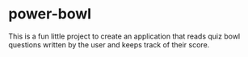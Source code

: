 # power-bowl
This is a fun little project to create an application that reads quiz bowl questions written by the user and keeps track of their score.
